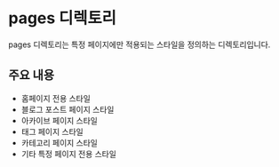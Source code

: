  # pages 디렉토리

pages 디렉토리는 특정 페이지에만 적용되는 스타일을 정의하는 디렉토리입니다.

## 주요 내용
- 홈페이지 전용 스타일
- 블로그 포스트 페이지 스타일
- 아카이브 페이지 스타일
- 태그 페이지 스타일
- 카테고리 페이지 스타일
- 기타 특정 페이지 전용 스타일